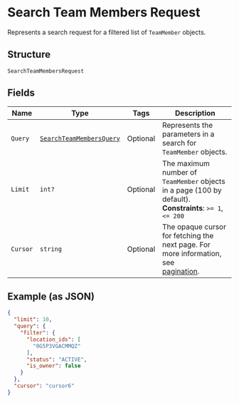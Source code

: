 
# Search Team Members Request

Represents a search request for a filtered list of `TeamMember` objects.

## Structure

`SearchTeamMembersRequest`

## Fields

| Name | Type | Tags | Description |
|  --- | --- | --- | --- |
| `Query` | [`SearchTeamMembersQuery`](../../doc/models/search-team-members-query.md) | Optional | Represents the parameters in a search for `TeamMember` objects. |
| `Limit` | `int?` | Optional | The maximum number of `TeamMember` objects in a page (100 by default).<br>**Constraints**: `>= 1`, `<= 200` |
| `Cursor` | `string` | Optional | The opaque cursor for fetching the next page. For more information, see<br>[pagination](https://developer.squareup.com/docs/working-with-apis/pagination). |

## Example (as JSON)

```json
{
  "limit": 10,
  "query": {
    "filter": {
      "location_ids": [
        "0G5P3VGACMMQZ"
      ],
      "status": "ACTIVE",
      "is_owner": false
    }
  },
  "cursor": "cursor6"
}
```

